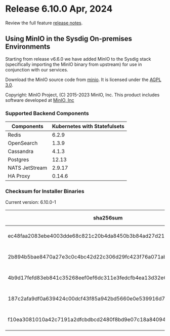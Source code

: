 Release 6.10.0 Apr, 2024
===

Review the full feature [release notes](https://docs.sysdig.com/en/sysdig-on-premises-release-notes.html).

## Using MinIO in the Sysdig On-premises Environments

Starting from release v6.6.0 we have added MinIO to the Sysdig stack (specifically importing the MinIO binary from upstream) for use in conjunction with our services.

Download the MinIO source code from [minio](https://github.com/minio/minio). It is licensed under the [AGPL 3.0](https://github.com/minio/minio/blob/master/LICENSE).

Copyright: MinIO Project, (C) 2015-2023 MinIO, Inc. This product includes software developed at [MinIO, Inc](https://min.io/)

### Supported Backend Components

| **Components** | **Kubernetes with Statefulsets** |
|---|---|
| Redis                      | 6.2.9 |
| OpenSearch                 | 1.3.9 |
| Cassandra                  | 4.1.3 |
| Postgres                   | 12.13 |
| NATS JetStream             | 2.9.17 |
| HA Proxy                   | 0.14.6 |


### Checksum for Installer Binaries

Current version: 6.10.0-1

| **sha256sum** | **Installer binary** |
|---|---|
| ec48faa2083ebe4003dde68c821c20b4da8450b3b84ad27d21d043567fa617a7 | installer-darwin-amd64 |
| 2b894b5bae8470a27e3c0c4bc42d22c306d29fc423f76a071ab28d92854c0e5c | installer-darwin-arm64 |
| 4b9d17fefd83eb841c35268eef0ef6dc311e3fedcfb4ea13d32e613e24d48416 | installer-linux-amd64 |
| 187c2afa9df0a639424c00dcf43f85a942bd5660e0e539916d77739daf0bcf6f | installer-linux-arm |
| f10ea3081010a42c7191a2dfcbdbcd2480f8bd9e07c18a84094db9d20db0ca3f | installer-linux-arm64 |
